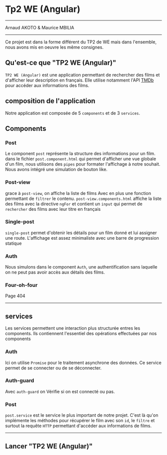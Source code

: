 # Tp2 WE (Angular)
***
Arnaud AKOTO & Maurice MBILIA
***
Ce projet est dans la forme différent du TP2 de WE mais dans l'ensemble, nous avons mis en oeuvre les même consignes.

 ## Qu'est-ce que "TP2 WE (Angular)"
 `TP2 WE (Angular)` est une application permettant de rechercher des films et d'afficher leur description en français.
 Elle utilise notamment l'API [TMDb](https://www.themoviedb.org/) pour accéder aux informations des films.

## composition de l'application
 Notre application est composée de 5 `components` et de 3 `services`.

 ## Components

### Post
Le component `post` représente la structure des informations pour un film.
dans le fichier `post.component.html` qui permet d'afficher une vue globale d'un film, nous utilisons des `pipes` pour formater  l'affichage à notre souhait.
Nous avons intégré une simulation de bouton like.

### Post-view
grace à `post-view`, on affiche la liste de films Avec en plus une fonction permettant de `filtrer` le contenu. 
`post-view.components.html` affiche la liste des films avec la directive `ngFor` et contient un `input` qui permet de `rechercher` des films avec leur titre en français  

### Single-post
`single-post` permet d'obtenir les détails pour un film donné et lui assigner une route.
L'affichage est assez minimaliste avec une barre de progression statique

### Auth
Nous simulons dans le component `Auth`, une authentification sans laquelle on ne peut pas avoir accès aux détails des films.
### Four-oh-four
Page 404 
___
## services
Les services permettent une interaction plus structurée entres les components.
Ils contiennent l'essentiel des opérations effectuées par nos components

### Auth
Ici on utilise `Promise` pour le traitement asynchrone des données. 
Ce service permet de se connecter ou de se déconnecter.
### Auth-guard
Avec `auth-guard` on Vérifie si on est connecté ou pas.
### Post
`post.service` est le service le plus important de notre projet.
C'est là qu'on implémente les méthodes  pour récupérer le film avec son `id`, le `filtre` et surtout  la requête `HTTP` permettant d'accéder aux informations de films.

***
## Lancer "TP2 WE (Angular)"

